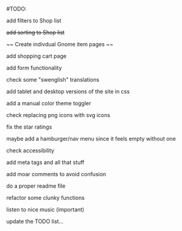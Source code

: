 #TODO:

add filters to Shop list

~~add sorting to Shop list~~

~~ Create indivdual Gnome item pages ~~

add shopping cart page

add form functionality

check some "swenglish" translations

add tablet and desktop versions of the site in css

add a manual color theme toggler

check replacing png icons with svg icons

fix the star ratings

maybe add a hamburger/nav menu since it feels empty without one

check accessibility

add meta tags and all that stuff

add moar comments to avoid confusion

do a proper readme file

refactor some clunky functions

listen to nice music (important)

update the TODO list...
